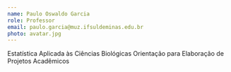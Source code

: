 ```yaml
---
name: Paulo Oswaldo Garcia
role: Professor
email: paulo.garcia@muz.ifsuldeminas.edu.br
photo: avatar.jpg
---
```

Estatística Aplicada às Ciências Biológicas
Orientação para Elaboração de Projetos Acadêmicos
